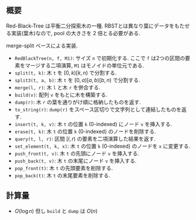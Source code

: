 ## 概要

Red-Black-Tree は平衡二分探索木の一種. RBSTとは異なり葉にデータをもたせる実装(葉木)なので, pool の大きさを $2$ 倍とる必要がある.

merge-split ベースによる実装.

* `RedBlackTree(n, f, M1)`: サイズ `n` で初期化する. ここで `f` は2つの区間の要素をマージする二項演算, `M1` はモノイドの単位元である.
* `split(t, k)`: 木 `t` を $[0, k)[k, n)$ で分割する.
* `split3(t, a, b)`: 木 `t` を $[0, a)[a, b)[b, n)$ で分割する.
* `merge(l, r)`: 木 `l` と木 `r` を併合する.
* `build(v)`: 配列 `v` をもとに木を構築する.
* `dump(r)`: 木 `r` の葉を通りがけ順に格納したものを返す.
* `to_string(r)`: `dump(r)` をスペース区切りで文字列として連結したものを返す.
* `insert(t, k, v)`: 木 `t` の位置 `k` (0-indexed) にノード `v` を挿入する.
* `erase(t, k)`: 木 `t` の位置 `k` (0-indexed) のノードを削除する.
* `query(t, l, r)`: 区間 $[l, r)$ の要素を二項演算した結果を返す.
* `set_element(t, k, x)`: 木 `t` の位置 `k` (0-indexed) のノードを `x` に変更する.
* `push_front(t, v)`: 木 `t` の先頭にノード `v` を挿入する.
* `push_back(t, v)`: 木 `t` の末尾にノード `v` を挿入する.
* `pop_front(t)`: 木 `t` の先頭要素を削除する.
* `pop_back(t)`: 木 `t` の末尾要素を削除する.

## 計算量

* $O(\log n)$ 但し `build` と `dump` は $O(n)$
